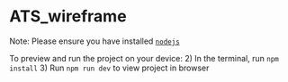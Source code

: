 
  # ATS_wireframe

  Note: Please ensure you have installed <code><a href="https://nodejs.org/en/download/">nodejs</a></code>

  To preview and run the project on your device:
  2) In the terminal, run `npm install`
  3) Run `npm run dev` to view project in browser
  